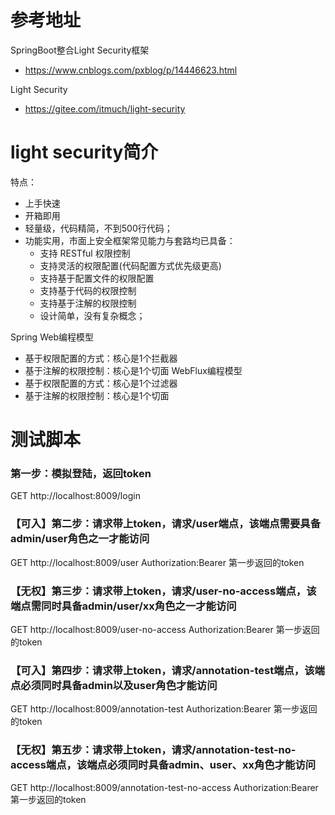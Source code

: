 # 参考地址
SpringBoot整合Light Security框架
- https://www.cnblogs.com/pxblog/p/14446623.html

Light Security
- https://gitee.com/itmuch/light-security

# light security简介
特点：
- 上手快速
- 开箱即用
- 轻量级，代码精简，不到500行代码；
- 功能实用，市面上安全框架常见能力与套路均已具备：
    - 支持 RESTful 权限控制
    - 支持灵活的权限配置(代码配置方式优先级更高)
    - 支持基于配置文件的权限配置
    - 支持基于代码的权限控制
    - 支持基于注解的权限控制
    - 设计简单，没有复杂概念；
    
Spring Web编程模型
- 基于权限配置的方式：核心是1个拦截器
- 基于注解的权限控制：核心是1个切面
WebFlux编程模型
- 基于权限配置的方式：核心是1个过滤器
- 基于注解的权限控制：核心是1个切面

# 测试脚本
### 第一步：模拟登陆，返回token
GET http://localhost:8009/login


### 【可入】第二步：请求带上token，请求/user端点，该端点需要具备admin/user角色之一才能访问
GET http://localhost:8009/user
Authorization:Bearer 第一步返回的token


### 【无权】第三步：请求带上token，请求/user-no-access端点，该端点需同时具备admin/user/xx角色之一才能访问
GET http://localhost:8009/user-no-access
Authorization:Bearer 第一步返回的token


### 【可入】第四步：请求带上token，请求/annotation-test端点，该端点必须同时具备admin以及user角色才能访问
GET http://localhost:8009/annotation-test
Authorization:Bearer 第一步返回的token


### 【无权】第五步：请求带上token，请求/annotation-test-no-access端点，该端点必须同时具备admin、user、xx角色才能访问
GET http://localhost:8009/annotation-test-no-access
Authorization:Bearer 第一步返回的token
